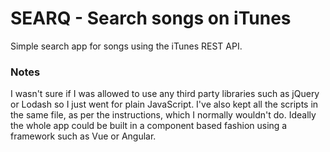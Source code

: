 # SEARQ - Search songs on iTunes
Simple search app for songs using the iTunes REST API.

### Notes
I wasn't sure if I was allowed to use any third party libraries such as jQuery or Lodash so I just went for plain JavaScript. I've also kept all the scripts in the same file, as per the instructions, which I normally wouldn't do. Ideally the whole app could be built in a component based fashion using a framework such as Vue or Angular.